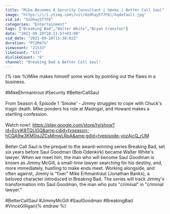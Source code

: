 ```yaml
---
title: "Mike Becomes A Security Consultant | Smoke | Better Call Saul"
image: "https:\/\/i.ytimg.com\/vi\/OzOhay5T7F8\/hqdefault.jpg"
vid_id: "OzOhay5T7F8"
categories: "Entertainment"
tags: ["Breaking Bad","Walter White","Bryan Cranston"]
date: "2021-09-29T10:11:57+03:00"
vid_date: "2021-09-28T15:30:02Z"
duration: "PT2M47S"
viewcount: "21533"
likeCount: "531"
dislikeCount: "6"
channel: "Breaking Bad & Better Call Saul"
---
```

{% raw %}Mike makes himself some work by pointing out the flaws in a business.<br /><br />#MikeEhrmantrout #Security #BetterCallSaul<br /><br />From Season 4, Episode 1 'Smoke' - Jimmy struggles to cope with Chuck's tragic death. Mike ponders his role at Madrigal, and Howard makes a startling confession.<br /><br />Watch now!: <a rel="nofollow" target="blank" href="https://play.google.com/store/tv/show?id=EcyiK8TQUGQ&amp;cdid=tvseason-hCQA9w3KM0qJZCsMmwLRpA&amp;gdid=tvepisode-yozAjcQ_rUM">https://play.google.com/store/tv/show?id=EcyiK8TQUGQ&amp;cdid=tvseason-hCQA9w3KM0qJZCsMmwLRpA&amp;gdid=tvepisode-yozAjcQ_rUM</a><br /><br />Better Call Saul is the prequel to the award-winning series Breaking Bad, set six years before Saul Goodman (Bob Odenkirk) became Walter White's lawyer. When we meet him, the man who will become Saul Goodman is known as Jimmy McGill, a small-time lawyer searching for his destiny, and, more immediately, hustling to make ends meet. Working alongside, and often against, Jimmy is &quot;fixer&quot; Mike Erhmantraut (Jonathan Banks), a beloved character introduced in Breaking Bad. The series will track Jimmy's transformation into Saul Goodman, the man who puts &quot;criminal&quot; in &quot;criminal lawyer.&quot;<br /><br />#BetterCallSaul #JimmyMcGill #SaulGoodman #BreakingBad #VinceGilligan{% endraw %}
